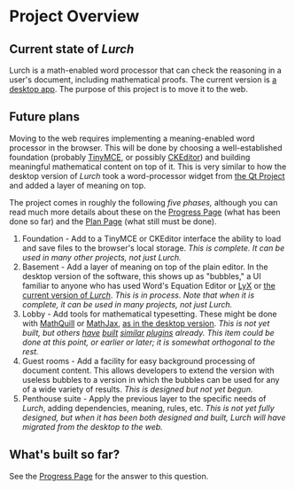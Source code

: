 
# Project Overview

## Current state of *Lurch*

Lurch is a math-enabled word processor that can check the reasoning in a
user's document, including mathematical proofs.  The current version is [a
desktop app](http://lurchmath.org).  The purpose of this project is to move
it to the web.

## Future plans

Moving to the web requires implementing a meaning-enabled word processor in
the browser.  This will be done by choosing a well-established foundation
(probably [TinyMCE](http://www.tinymce.com/), or possibly [CKEditor](
http://ckeditor.com/)) and building meaningful mathematical content on top
of it.  This is very similar to how the desktop version of *Lurch* took a
word-processor widget from [the Qt Project](http://qt-project.org/) and
added a layer of meaning on top.

The project comes in roughly the following *five phases,* although you can
read much more details about these on the [Progress Page](progress.md) (what
has been done so far) and the [Plan Page](plan.md) (what still must be
done).
 1. Foundation - Add to a TinyMCE or CKEditor interface the ability to load
    and save files to the browser's local storage.  *This is complete.
    It can be used in many other projects, not just Lurch.*
 1. Basement - Add a layer of meaning on top of the plain editor.  In the
    desktop version of the software, this shows up as "bubbles," a UI
    familiar to anyone who has used Word's Equation Editor
    or [LyX](http://wiki.lyx.org/) or [the current version of *Lurch*](http://lurchmath.org/wordpress-temp/wp-content/uploads/2012/03/mathfest-2013-gcps.pdf).
    *This is in process.  Note that when it is complete, it can be used in
    many projects, not just Lurch.*
 1. Lobby - Add tools for mathematical typesetting.  These might be done
    with [MathQuill](http://mathquill.com/) or
    [MathJax](http://www.mathjax.org/), [as in the desktop
    version](https://www.youtube.com/watch?v=xvVz0xdqi-8).
    *This is not yet built, but others [have](
    https://github.com/foraker/tinymce_equation_editor) [built](
    http://ckeditor.com/addon/mathjax) [similar](
    https://github.com/rikuhaa/mathedit) [plugins](
    https://github.com/efloti/plugin-mathjax-pour-tinymce) already.
    This item could be done at this point, or earlier or later; it is
    somewhat orthogonal to the rest.*
 1. Guest rooms - Add a facility for easy background processing of document
    content.  This allows developers to extend the version with useless
    bubbles to a version in which the bubbles can be used for any of a wide
    variety of results.  *This is designed but not yet begun.*
 1. Penthouse suite - Apply the previous layer to the specific needs of
    *Lurch*, adding dependencies, meaning, rules, etc.
    *This is not yet fully designed, but when it has been both designed and
    built, Lurch will have migrated from the desktop to the web.*

## What's built so far?

See the [Progress Page](progress.md) for the answer to this question.
